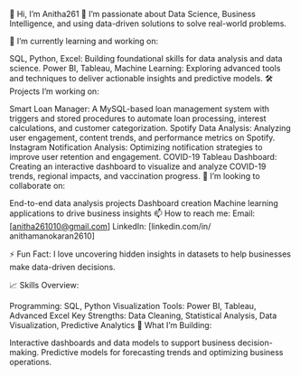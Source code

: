 👋 Hi, I’m Anitha261
👀 I’m passionate about Data Science, Business Intelligence, and using data-driven solutions to solve real-world problems.

🌱 I’m currently learning and working on:

SQL, Python, Excel: Building foundational skills for data analysis and data science.
Power BI, Tableau, Machine Learning: Exploring advanced tools and techniques to deliver actionable insights and predictive models.
🛠️ Projects I’m working on:

Smart Loan Manager: A MySQL-based loan management system with triggers and stored procedures to automate loan processing, interest calculations, and customer categorization.
Spotify Data Analysis: Analyzing user engagement, content trends, and performance metrics on Spotify.
Instagram Notification Analysis: Optimizing notification strategies to improve user retention and engagement.
COVID-19 Tableau Dashboard: Creating an interactive dashboard to visualize and analyze COVID-19 trends, regional impacts, and vaccination progress.
💞 I’m looking to collaborate on:

End-to-end data analysis projects
Dashboard creation
Machine learning applications to drive business insights
📫 How to reach me:
Email: [anitha261010@gmail.com]
LinkedIn: [linkedin.com/in/
anithamanokaran2610]

⚡ Fun Fact: I love uncovering hidden insights in datasets to help businesses make data-driven decisions.

📈 Skills Overview:

Programming: SQL, Python
Visualization Tools: Power BI, Tableau, Advanced Excel
Key Strengths: Data Cleaning, Statistical Analysis, Data Visualization, Predictive Analytics
🚀 What I’m Building:

Interactive dashboards and data models to support business decision-making.
Predictive models for forecasting trends and optimizing business operations.


<!---
anitha261/anitha261 is a ✨ special ✨ repository because its `README.md` (this file) appears on your GitHub profile.
You can click the Preview link to take a look at your changes.
--->
